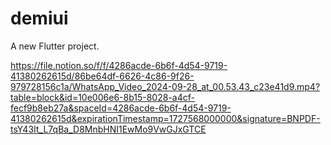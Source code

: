 # demiui

A new Flutter project.

https://file.notion.so/f/f/4286acde-6b6f-4d54-9719-41380262615d/86be64df-6626-4c86-9f26-979728156c1a/WhatsApp_Video_2024-09-28_at_00.53.43_c23e41d9.mp4?table=block&id=10e006e6-8b15-8028-a4cf-fecf9b8eb27a&spaceId=4286acde-6b6f-4d54-9719-41380262615d&expirationTimestamp=1727568000000&signature=BNPDF-tsY43It_L7qBa_D8MnbHNI1EwMo9VwGJxGTCE
